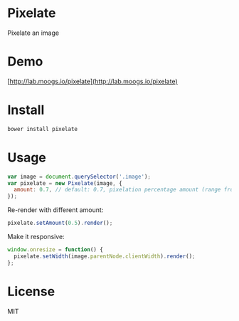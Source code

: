 # Pixelate

Pixelate an image

# Demo

[http://lab.moogs.io/pixelate](http://lab.moogs.io/pixelate)

# Install

```bash
bower install pixelate
```

# Usage

```javascript
var image = document.querySelector('.image');
var pixelate = new Pixelate(image, {
  amount: 0.7, // default: 0.7, pixelation percentage amount (range from 0 to 1)
});
```

Re-render with different amount:

```javascript
pixelate.setAmount(0.5).render();
```

Make it responsive:

```javascript
window.onresize = function() {
  pixelate.setWidth(image.parentNode.clientWidth).render();
};
```

# License

MIT
